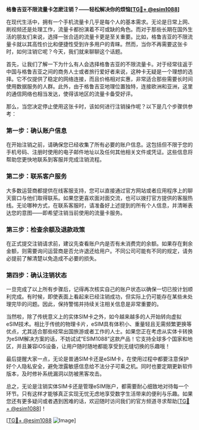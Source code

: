 **格鲁吉亚不限流量卡怎麽注销？——轻松解决你的烦恼[[TG💪+ @esim1088](https://t.me/s/esim1088)]**

在现代生活中，拥有一个手机流量卡几乎是每个人的基本需求。无论是日常上网、刷视频还是处理工作，流量卡都扮演着不可或缺的角色。而对于那些长期在国外生活的朋友们来说，选择一张合适的流量卡更是至关重要。比如，格鲁吉亚的不限流量卡就以其高性价比和便捷性受到许多用户的青睐。然而，当你不再需要这张卡时，如何注销它呢？今天，我们就来聊聊这个话题。

首先，让我们了解一下为什么有人会选择格鲁吉亚的不限流量卡。对于经常往返于中国与格鲁吉亚之间的商务人士或者旅行爱好者来说，这种卡无疑是一个理想的选择。它不仅提供了稳定的网络连接，而且价格相对实惠，非常适合那些需要长时间使用数据服务的人群。此外，由于格鲁吉亚地理位置独特，连接欧洲和亚洲，这里的通信网络也相当发达，使得该地区的流量卡备受好评。

那么，当您决定停止使用这张卡时，该如何进行注销操作呢？以下是几个步骤供参考：

### 第一步：确认账户信息

在开始注销之前，请确保您已经收集了所有必要的账户信息。这包括但不限于您的手机号码、注册时使用的电子邮件地址以及任何其他相关文件或凭证。这些信息将帮助您更快地联系到客服并完成注销流程。

### 第二步：联系客户服务

大多数运营商都提供在线客服支持，您可以直接通过官方网站或者应用程序上的聊天窗口与他们取得联系。如果您更喜欢面对面交流，也可以拨打官方提供的客服热线。无论哪种方式，在联系客服时，请准备好上述提到的所有个人信息，并清晰表达您的意图——即希望注销当前使用的流量卡服务。

### 第三步：检查余额及退款政策

在正式提交注销请求前，建议先查看账户内是否有未消费完的余额。如果存在剩余金额，则需要询问运营商是否允许退还给用户。不同公司可能有不同的规定，请务必提前了解清楚以免造成不必要的损失。

### 第四步：确认注销状态

一旦完成了以上所有步骤后，记得再次核实自己的账户状态以确保一切已按计划顺利完成。有时候，即使表面上看起来已经注销成功，但实际上仍可能存在某些未处理完毕的问题。因此，保持警惕并持续关注相关信息是非常重要的。

当然啦，除了传统意义上的实体SIM卡之外，如今越来越多的人开始转向虚拟eSIM技术。相比于传统的物理卡片，eSIM具有体积小、重量轻且无需频繁更换等优点，尤其适合那些经常出国旅游或者工作的人士。如果您正在考虑从实体卡转换为eSIM解决方案的话，不妨试试“ESIM1088”这款产品！它支持全球多个国家和地区，并且兼容iOS设备，让用户随时随地都能享受到无缝切换的乐趣哦！

最后提醒大家一点，无论是普通SIM卡还是eSIM卡，在使用过程中都要注意保护好个人隐私安全，避免泄露敏感信息给不法分子可乘之机。同时也要定期更新软件版本，及时修补系统漏洞以防被黑客攻击。

总之，无论是注销实体SIM卡还是管理eSIM账户，都需要耐心细致地对待每一个环节。只有这样才能够真正实现无忧无虑地享受数字生活带来的便利与乐趣。如果您还有更多疑问或者遇到困难的话，欢迎随时访问我们的官方频道寻求帮助[[TG💪+ @esim1088](https://t.me/s/esim1088)]！

[[TG💪+ @esim1088](https://t.me/s/esim1088) ![Image](https://i.postimg.cc/4NQfJmqS/Snipaste-2025-05-13-00-14-12.png)]